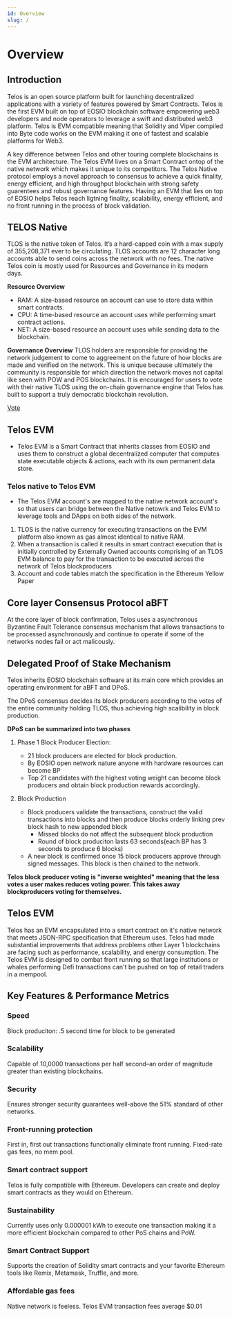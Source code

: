 ```yaml
---
id: Overview
slug: /
---
```


# Overview


## Introduction

Telos is an open source platform built for launching decentralized applications with a variety of features powered by Smart Contracts. Telos is the first EVM built on top of EOSIO blockchain software empowering web3 developers and node operators to leverage a swift and distributed web3 platform. Telos is EVM compatible meaning that Solidity and Viper compiled into Byte code works on the EVM making it one of fastest and scalable platforms for Web3. 


A key difference between Telos and other touring complete blockchains is the EVM architecture. The Telos EVM lives on a Smart Contract ontop of the native network which makes it unique to its competitors. The Telos Native protocol employs a novel approach to consensus to achieve a quick finality, energy efficient, and high throughput blockchain with strong safety guarentees and robust governance features. Having an EVM that lies on top of EOSIO helps Telos reach ligtning finality, scalability, energy efficient, and no front running in the process of block validation. 



## TELOS Native

TLOS is the native token of Telos. It’s a hard-capped coin with a max supply of 355,208,371 ever to be circulating. TLOS accounts are 12 character long accounts able to send coins across the network with no fees. The native Telos coin is mostly used for Resources and Governance in its modern days. 

**Resource Overview**
- RAM: A size-based resource an account can use to store data within smart contracts.
- CPU: A time-based resource an account uses while performing smart contract actions.
- NET: A size-based resource an account uses while sending data to the blockchain.

**Governance Overview**
TLOS holders are responsible for providing the network judgement to come to aggreement on the future of how blocks are made and verified on the network. This is unique because ultimately the community is responsible for which direction the network moves not capital like seen with POW and POS blockchains. It is encouraged for users to vote with their native TLOS using the on-chain governance engine that Telos has built to support a truly democratic blockchain revolution.

[Vote](https://app.telos.net/)

## Telos EVM

- Telos EVM is a Smart Contract that inherits classes from EOSIO and uses them to construct a global decentralized computer that computes state executable objects & actions, each with its own permanent data store.

### Telos native to Telos EVM
- The Telos EVM account's are mapped to the native network account's so that users can bridge between the Native netowrk and Telos EVM to leverage tools and DApps on both sides of the network. 

1. TLOS is the native currency for executing transactions on the EVM platform also known as gas almost identical to native RAM. 
2. When a transaction is called it results in smart contract execution that is initially controlled by Externally Owned accounts comprising of an TLOS EVM balance to pay for the transaction to be executed across the network of Telos blockproducers
3. Account and code tables match the specification in the Ethereum Yellow Paper

## Core layer Consensus Protocol aBFT

At the core layer of block confirmation, Telos uses a asynchronous Byzantine Fault Tolerance consensus mechanism that allows transactions to be processed asynchronously and continue to operate if some of the networks nodes fail or act malicously. 





## Delegated Proof of Stake Mechanism

Telos inherits EOSIO blockchain software at its main core which provides an operating environment for aBFT and DPoS. 

The DPoS consensus decides its block producers according to the votes of the entire community holding TLOS, thus achieving high scalibility in block production. 

**DPoS can be summarized into two phases**

1. Phase 1 Block Producer Election: 
    - 21 block producers are elected for block production.
    - By EOSIO open network nature anyone with hardware resources can become BP
    - Top 21 candidates with the highest voting weight can become block producers and obtain block production rewards accordingly. 

2. Block Production
    - Block producers validate the transactions, construct the valid transactions into blocks and then produce blocks orderly linking prev block hash to new appended block
        - Missed blocks do not affect the subsequent block production
        - Round of block produciton lasts 63 seconds(each BP has 3 seconds to produce 6 blocks)
    - A new block is confirmed once 15 block producers approve through signed messages. This block is then chained to the network. 

 

__Telos block producer voting is "inverse weighted" meaning that the less votes a user makes reduces voting power. This takes away blockproducers voting for themselves.__

## Telos EVM

Telos has an EVM encapsulated into a smart contract on it's native network that meets JSON-RPC specification that Ethereum uses. Telos had made substantial improvements that address problems other Layer 1 blockchains are facing such as performance, scalability, and energy consumption. The Telos EVM is designed to combat front running so that large institutions or whales performing Defi transactions can't be pushed on top of retail traders in a mempool. 


## Key Features & Performance Metrics

### Speed

Block produciton: .5 second time for block to be generated


### Scalability

Capable of 10,0000 transactions per half second–an order of magnitude greater than existing blockchains.

### Security

Ensures stronger security guarantees well-above the 51% standard of other networks. 

### Front-running protection

First in, first out transactions functionally eliminate front running. Fixed-rate gas fees, no mem pool. 

### Smart contract support

Telos is fully compatible with Ethereum. Developers can create and deploy smart contracts as they would on Ethereum. 

### Sustainability

Currently uses only 0.000001 kWh to execute one transaction making it a more efficient blockchain compared to other PoS chains and PoW. 

### Smart Contract Support

Supports the creation of Solidity smart contracts and your favorite Ethereum tools like Remix, Metamask, Truffle, and more.

### Affordable gas fees

Native network is feeless.
Telos EVM transaction fees average $0.01
